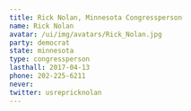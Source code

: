 ```yaml
---
title: Rick Nolan, Minnesota Congressperson
name: Rick Nolan
avatar: /ui/img/avatars/Rick_Nolan.jpg
party: democrat
state: minnesota
type: congressperson
lasthall: 2017-04-13
phone: 202-225-6211
never:
twitter: usrepricknolan
---
```

